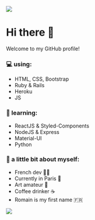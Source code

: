 <img src="https://yata-apix-a9caea66-ad78-425f-aa08-e292558ebb65.lss.locawebcorp.com.br/b7c7dbff38ae4f419c94ce8d2254b9d9.png"> 

# Hi there 👋

<!--
**Ngopimas/Ngopimas** is a ✨ _special_ ✨ repository because its `README.md` (this file) appears on your GitHub profile.
Here are some ideas to get you started:

- 🔭 I’m currently working on ...
- 🌱 I’m currently learning ...
- 👯 I’m looking to collaborate on ...
- 🤔 I’m looking for help with ...
- 💬 Ask me about ...
- 📫 How to reach me: ...
- 😄 Pronouns: ...
- ⚡ Fun fact: ...
-->

Welcome to my GitHub profile!

### 💻 using:
- HTML, CSS, Bootstrap
- Ruby & Rails
- Heroku
- JS

### 🚀 learning:
- ReactJS & Styled-Components
- NodeJS & Express
- Material-UI
- Python

### 👨 a little bit about myself:
- French dev 👨‍💻
- Currently in Paris 🥖
- Art amateur 🎨
- Coffee drinker ☕
- Romain is my first name 🇫🇷

<img src="https://yata-apix-a9caea66-ad78-425f-aa08-e292558ebb65.lss.locawebcorp.com.br/b7c7dbff38ae4f419c94ce8d2254b9d9.png"> 
